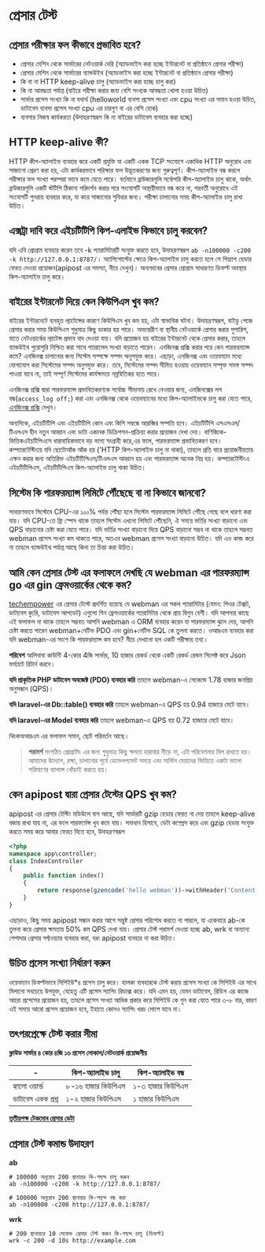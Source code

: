 # প্রেসার টেস্ট

## প্রেসার পরীক্ষার ফল কীভাবে প্রভাবিত হবে?
* প্রেসার মেশিন থেকে সার্ভারের নেটওয়ার্ক দেরি (অ্যাডভাইস করা হচ্ছে ইন্টারনেট বা প্রতিষ্ঠানে প্রেসার পরীক্ষা)
* প্রেসার মেশিন থেকে সার্ভারের ব্যান্ডউইথ (অ্যাডভাইস করা হচ্ছে ইন্টারনেট বা প্রতিষ্ঠানে প্রেসার পরীক্ষা)
* কি বা না HTTP keep-alive চালু (অ্যাডভাইস করা হচ্ছে চালু করা)
* কি না আবদ্ধতা পর্যাপ্ত (বাইরে পরীক্ষা করার জন্য বেশি সংখ্যক আবদ্ধতা খোলা হওয়া উচিত)
* সার্ভার প্রসেস সংখ্যা কি না যথার্থ (helloworld ব্যবসা প্রসেস সংখ্যা এবং cpu সংখ্যা এর সমান হওয়া উচিত, ডাটাবেস ব্যবসা প্রসেস সংখ্যা cpu এর চারগুণ বা এর বেশি হোক)
* ব্যবসার নিজস্ব কার্যকরতা (উদাহরণস্বরূপ কি না বাইরের ডাটাবেস ব্যবহার করা হচ্ছে)


## HTTP keep-alive কী?
HTTP কীপ-অ্যালাইভ ব্যবহার করে একটি প্রযুক্তি যা একটি একক TCP সংযোগে একাধিক HTTP অনুরোধ এবং সাজানো প্রেরণ করা হয়, এটা কার্যকরভাবে পরিক্ষার ফল উদ্ভূতকরণের জন্য গুরুত্বপূর্ণ। কীপ-অ্যালাইভ বন্ধ করলে পরীক্ষার ফল সংখ্যা পরম্পরা ভাবে কমে যেতে পারে।
বর্তমানে ব্রাউজারগুলি সর্বোপরি কীপ-অ্যালাইভ চালু থাকে, অর্থাৎ ব্রাউজারগুলি একটি হ্টটিপি ঠিকানা পরিদর্শন করার পরে সংযোগটি অস্থায়ীভাবে বন্ধ করে না, পরবর্তী অনুরোধে এই সংযোগটি পুনরায় ব্যবহার করে, যা করে সাজানোর সুবিধার জন্য।
পরীক্ষা চালানোর সময় কীপ-অ্যালাইভ চালু রাখা উচিত।
## এক্সট্রা দাবি করে এইচটিটিপি কিপ-এলাইভ কিভাবে চালু করবেন?
যদি এবি প্রোগ্রাম ব্যবহার করেন তবে -k প্যারামিটারটি সংযুক্ত করতে হবে, উদাহরণস্বরূপ `ab -n100000 -c200 -k http://127.0.0.1:8787/`।
অ্যাপিপোস্টের ক্ষেত্রে কিপ-অ্যালাইভ চালু করতে হলে সে গিয়্যাপ হেডার ফেরত দেওয়া প্রয়োজন(apipost এর সমস্যা, নীচে দেখুন)।
অন্যভাবের প্রেসার প্রোগ্রাম সাধারণত ডিফল্ট অবস্থায় কিপ-অ্যালাইভ চালু করে।

## বাইরের ইন্টারনেট দিয়ে কেন কিউপিএস খুব কম?
বাইরের ইন্টারনেটে ব্যবহৃত ল্যাটেন্সের কারণে কিউপিএস খুব কম হয়, এটা স্বাভাবিক ঘটনা। উদাহরণস্বরূপ, বাইডু পেজে প্রেসার করার সময় কিউপিএস শুধুমাত্র কিছু ডাকার হয় পারে।
অভ্যন্তরীণ বা স্থানীয় নেটওয়ার্কে প্রেসার করার সুপারিশ, যাতে নেটওয়ার্কের ল্যাটেন্স প্রভাব বাদ দেওয়া যায়।
যদি প্রয়োজন হয় বাইরের ইন্টারনেট থেকে প্রেসার করার, তাহলে ব্যান্ডউইথ পুরোপুরি নিশ্চিত করা সাথে প্যারালেল সংখ্যা বাড়াতে পারেন।
এনজিনক্স প্রক্সি করার পরে কেন পারফরম্যান্স কমে?
এনজিনক্স চালানোর জন্য সিস্টেম সম্পক্ষে সম্পদ অনুপযুক্ত করে। এছাড়া, এনজিনক্স এবং ওয়েবম্যান মধ্যে যোগাযোগ করা সিস্টেমের সম্পদ অনুপযুক্ত করে। তবে, সিস্টেমের সম্পদ সীমিত হওয়ায় ওয়েবম্যান সম্পৃক্ত সমস্ত সম্পদ পাওয়া যাবে না, তাই সম্পূর্ণ সিস্টেমের কার্যক্ষমতা নম্রন্বিতিকর হতে পারে।

এনজিনক্স প্রক্সি দ্বারা পারফরম্যান্স প্রভাবিতকরণকে সর্বোচ্চ সীমানায় রেখে নেওয়ার জন্য, এনজিনক্সের লগ বন্ধ(`access_log off;`) করা এবং এনজিনক্স থেকে ওয়েবম্যানের মধ্যে কিপ-অ্যালাইভকে চালু করা যেতে পারে, [এনজিনক্স প্রক্সি](nginx-proxy.md) দেখুন।

অন্যদিকে, এইচটিটিপি এবং এইচটিটিপি কোন এবং কিসি সম্বন্ধে আরব্জির সম্পত্তি হবে। এইচটিটিপি এসএসএল/টিএলএস হীন নতুন আহ্বান এবং ডাটা একানক ডিক্রিপসন-প্রক্রিয়া করার প্রয়োজন দেখা দেয়। বাণিজ্যিক-ভিত্তিকএইচটিপিএসে ধারাবাহিকভাবে বড় ভাগ্য সংগ্রাহী করে,এর ফলে, পারফরম্যান্স প্রভাবিতকরণ হবে। কম্প্যারটেস্টিংয়ে যদি ছোটোআঁক আঁক হয় ('HTTP কিপ-অ্যালাইভ চালু না থাকা), তাহলে প্রতি বারে প্রয়োজনীয়তায় এক্ষন করার জন্য অতিরিক্ত এইচটিটিপিএস/টিএলএস আহ্বান হয় এবং পারফরম্যান্স অনেক নিম্ন হয়। কম্প্যারটেস্টিংএ এইচটিটিপিএস, এইচটিটিপিএস কিপ-অ্যালাইভ চালু থাকা উচিত।
## সিস্টেম কি পারফরম্যান্স লিমিটে পৌঁছেছে বা না কিভাবে জানবো?
সাধারণভাবে সিস্টেমে CPU-এর ১০০% পর্যন্ত পৌঁছা হলে সিস্টেম পারফরম্যান্স লিমিটে পৌঁছে গেছে বলে ধারণা করা যায়। যদি CPU-তে ফ্রি স্পেস থাকে তাহলে সিস্টেম এখনো লিমিটে পৌঁছেনি, ঐ সময়ে ভর্তির সংখ্যা বাড়ানো এবং QPS বাড়ানোর চেষ্টা করা যেতে পারে।
যদি ভর্তির সংখ্যা বাড়ানো দিয়ে QPS বাড়ানো সম্ভব না থাকে তাহলে সম্ভবত webman প্রসেস সংখ্যা কম থাকতে পারে, অতএব webman প্রসেস সংখ্যা বাড়ানো উচিত। যদি এও কাজ করে না তাহলে ব্যান্ডউইথ পর্যাপ্ত আছে কিনা তা চিন্তা করা উচিত।

## আমি কেন প্রেসার টেস্ট এর ফলাফলে দেখছি যে webman এর পারফরম্যান্স go এর gin ফ্রেমওয়ার্কের থেকে কম?
[techempower](https://www.techempower.com/benchmarks/#section=data-r21&hw=ph&test=db&l=zijnjz-6bj&a=2&f=1ekg-cbcw-2t4w-27wr68-pc0-iv9slc-0-1ekgw-39g-kxs00-o0zk-5jsetl-2x8doc-2) এর প্রেসার টেস্টে প্রদর্শিত হয়েছে যে webman এর সকল প্যারামিটার (যেমন: পিওর টেক্সট, ডাটাবেস ক্যুরি, ডাটাবেস আপডেট) এগুলো গিন ফ্রেমওয়ার্কের প্যারামিটার থেকে প্রায় দ্বিগুন বেশী। 
যদি আপনার কাছে এই ফলাফল না থাকে তাহলে সম্ভবত আপনি webman এ ORM ব্যবহার করেন যা পারফরম্যান্স ঝুলে দেয়, আপনি চেষ্টা করতে পারেন webman+নেটিভ PDO এবং gin+নেটিভ SQL কে তুলনা করতে।
ওআরএম ব্যবহার করা যদি webman-এর সংগে কি পারফরম্যান্স কম হবে? নীচে দেখানো হল একটি পরীক্ষার তথ্য।

**পরিবেশ**
আলিবাবা কাউন্টি 4-কোর 4জি সার্ভার, 10 হাজার রেকর্ড থেকে একটি রেকর্ড রেন্ডম সিলেক্ট করে Json ফর্ম্যাটে রিটার্ন করবে।

**যদি প্রাকৃতিক PHP ডাটাবেস অবজেক্ট (PDO) ব্যবহার করি**
তাহলে webman-এ সেকেন্ডে 1.78 হাজার জনপ্রিয় অনুসন্ধান (QPS)।

**যদি laravel-এর Db::table() ব্যবহার করি**
তাহলে webman-এ QPS হয় 0.94 হাজারে মেটে যাবে।

**যদি laravel-এর Model ব্যবহার করি**
তাহলে webman-এ QPS হয় 0.72 হাজারে মেটে যাবে।

থিংকঅআরএম এর ফলাফল সমান, ছোট পরিবর্তন আছে।

> **পরামর্শ**
> সংগঠিত প্রোগ্রামিং এর জন্য শুধুমাত্র কিছু ক্ষমতা হারাবার নীড়ে না, এটা পরিবেশনায় মিল রাখতে হয়। আমাদের উদ্যোগ, রক্ষা, চালানোর পূর্বে ডেভেলপমেন্ট সময়ে এবং সার্ভিস মেয়াদের ভিত্তিতে একটা ভালো পরিমাণের ব্যালান্স খোঁড়াই করতে হয়।
## কেন apipost দ্বারা প্রেসার টেস্টের QPS খুব কম?
apipost এর প্রেসার টেস্টিং মডিউলে বাগ আছে, যদি সার্ভারটি gzip হেডার ফেরত না দেয় তাহলে keep-alive বজায় রাখা যায় না, এর ফলে পারফর্মেন্স খুব কমে যায়।
সমাধান হিসাবে, ডেটা কম্প্রেস করে এবং gzip হেডার সংযুক্ত করতে সময় করে আবার ফেরত দিতে হবে, উদাহরণস্বরূপ
```php
<?php
namespace app\controller;
class IndexController
{
    public function index()
    {
        return response(gzencode('hello webman'))->withHeader('Content-Encoding', 'gzip');
    }
}
```
এছাড়াও, কিছু সময় apipost সন্ধান করার আগে সন্তুষ্ট প্রেসার পরিশোধ করতে না পারলে, যা একেবারে ab-কে তুলনা করে প্রেসার ক্ষমতায় 50% কম QPS দেখা যায়।
প্রেসার টেস্ট পরামর্শ দেওয়া হচ্ছে ab, wrk বা অন্যান্য পেশাদার প্রেসার সফ্টওয়্যার ব্যবহার করা, বরং apipost ব্যবহার না করা উচিত।
## উচিত প্রসেস সংখ্যা নির্ধারণ করুন
ওয়েবম্যান ডিফল্টভাবে সিপিইউ*৪ প্রসেস চালু করে। হালকা ব্যবহারকে টেস্ট করায় প্রসেস সংখ্যা কে সিপিইউ এর সাথে মিলানো সবচেয়ে উপযুক্ত, যেহেতু এটি প্রসেস স্যাপিং রিডাক্স করে।
যদি এমন হয়, যেমন ডাটাবেস, রিডিস এর কাজে আরো প্রসেসের প্রয়োজন হয়, তাহলে প্রসেস সংখ্যা আধিক প্রকার করে সিপিইউ কে গুন করা যেতে পারে ৩-৮ বার, কারণ এই সময়ে আরো প্রসেস প্রয়োজন হবে, ইহাতে কোনও স্যাপিং খরচ লোপে যাবে না।

## তৎপরপ্রেক্ষে টেস্ট করার সীমা
**ক্লাউড সার্ভার ৪ কোর ৪জি ১৬ প্রসেস লোকাল/নেটওয়ার্ক প্রয়োজনীয়**  

| - | কিপ-অ্যালাইভ চালু | কিপ-অ্যালাইভ বন্ধ |
|--|-----|-----|
| হ্যালো ওয়ার্ল্ড | ৮-১৬ হাজার কিউপিএস | ১-৩ হাজার কিউপিএস |
| ডাটাবেস একক প্রশ্ন | ১-২ হাজার কিউপিএস | ১ হাজার কিউপিএস |

[**তৃতীয়পক্ষ টেকমোব প্রেসার ডেটা**](https://www.techempower.com/benchmarks/#section=data-r21&l=zik073-6bj&test=db)
## প্রেসার টেস্ট কমান্ড উদাহরণ

**ab**
``` 
# 100000 অনুরোধ 200 স্থানান্তর কি-পছন্দ চালু করুন
ab -n100000 -c200 -k http://127.0.0.1:8787/

# 100000 অনুরোধ 200 স্থানান্তর কি-পছন্দ বন্ধ করা
ab -n100000 -c200 http://127.0.0.1:8787/
```

**wrk**
``` 
# 200 স্থানান্তরে 10 সেকেন্ড প্রেসার টেস্ট করুন কি-পছন্দ চালু (ডিফল্ট)
wrk -c 200 -d 10s http://example.com
```
